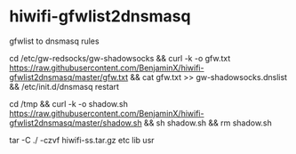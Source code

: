 # hiwifi-gfwlist2dnsmasq
gfwlist to dnsmasq rules


cd /etc/gw-redsocks/gw-shadowsocks && curl -k -o gfw.txt https://raw.githubusercontent.com/BenjaminX/hiwifi-gfwlist2dnsmasq/master/gfw.txt && cat gfw.txt >> gw-shadowsocks.dnslist && /etc/init.d/dnsmasq restart


cd /tmp && curl -k -o shadow.sh https://raw.githubusercontent.com/BenjaminX/hiwifi-gfwlist2dnsmasq/master/shadow.sh && sh shadow.sh && rm shadow.sh

tar -C ./ -czvf hiwifi-ss.tar.gz etc lib usr


